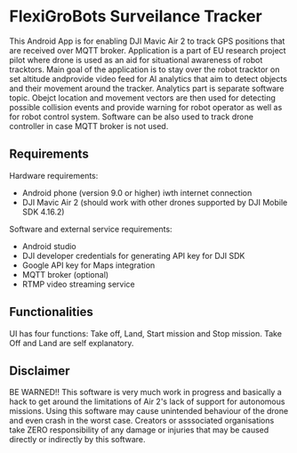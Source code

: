 # FlexiGroBots Surveilance Tracker #
This Android App is for enabling DJI Mavic Air 2 to track GPS positions that are received over MQTT broker. Application is a part of EU 
research project pilot where drone is used as an aid for situational awareness of robot tracktors. Main goal of the application is to stay 
over the robot tracktor on set altitude andprovide video feed for AI analytics that aim to detect objects and their movement around the tracker. 
Analytics part is separate software topic. Obejct location and movement vectors are then used for detecting possible collision events and provide 
warning for robot operator as well as for robot control system. Software can be also used to track drone controller in case MQTT broker is not used.
## Requirements ##
Hardware requirements:
- Android phone (version 9.0 or higher) iwth internet connection
- DJI Mavic Air 2 (should work with other drones supported by DJI Mobile SDK 4.16.2) 

Software and external service requirements:
- Android studio
- DJI developer credentials for generating API key for DJI SDK
- Google API key for Maps integration
- MQTT broker (optional) 
- RTMP video streaming service

## Functionalities ##
UI has four functions: Take off, Land, Start mission and Stop mission. Take Off and Land are self explanatory. 
## Disclaimer ##
BE WARNED!! This software is very much work in progress and basically a hack to get around the limitations of Air 2's lack of support for autonomous 
missions. Using this software may cause unintended behaviour of the drone and even crash in the worst case. Creators or asssociated organisations 
take ZERO responsibility of any damage or injuries that may be caused directly or indirectly by this software.
